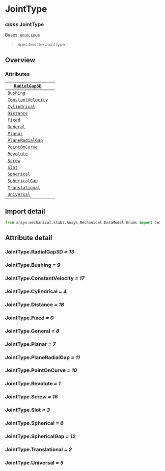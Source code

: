 # JointType

### *class* JointType

Bases: [`enum.Enum`](https://docs.python.org/3/library/enum.html#enum.Enum)

> Specifies the JointType.

> <!-- !! processed by numpydoc !! -->

## Overview

### Attributes

| [`RadialGap3D`](#JointType.RadialGap3D)           |    |
|---------------------------------------------------|----|
| [`Bushing`](#JointType.Bushing)                   |    |
| [`ConstantVelocity`](#JointType.ConstantVelocity) |    |
| [`Cylindrical`](#JointType.Cylindrical)           |    |
| [`Distance`](#JointType.Distance)                 |    |
| [`Fixed`](#JointType.Fixed)                       |    |
| [`General`](#JointType.General)                   |    |
| [`Planar`](#JointType.Planar)                     |    |
| [`PlaneRadialGap`](#JointType.PlaneRadialGap)     |    |
| [`PointOnCurve`](#JointType.PointOnCurve)         |    |
| [`Revolute`](#JointType.Revolute)                 |    |
| [`Screw`](#JointType.Screw)                       |    |
| [`Slot`](#JointType.Slot)                         |    |
| [`Spherical`](#JointType.Spherical)               |    |
| [`SphericalGap`](#JointType.SphericalGap)         |    |
| [`Translational`](#JointType.Translational)       |    |
| [`Universal`](#JointType.Universal)               |    |

## Import detail

```python
from ansys.mechanical.stubs.Ansys.Mechanical.DataModel.Enums import JointType
```

## Attribute detail

### JointType.RadialGap3D *= 13*

### JointType.Bushing *= 9*

### JointType.ConstantVelocity *= 17*

### JointType.Cylindrical *= 4*

### JointType.Distance *= 18*

### JointType.Fixed *= 0*

### JointType.General *= 8*

### JointType.Planar *= 7*

### JointType.PlaneRadialGap *= 11*

### JointType.PointOnCurve *= 10*

### JointType.Revolute *= 1*

### JointType.Screw *= 16*

### JointType.Slot *= 3*

### JointType.Spherical *= 6*

### JointType.SphericalGap *= 12*

### JointType.Translational *= 2*

### JointType.Universal *= 5*
